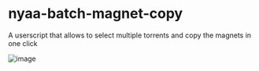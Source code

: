 # nyaa-batch-magnet-copy

A userscript that allows to select multiple torrents and copy the magnets in one click

![image](https://github.com/oplexz/nyaa-batch-magnet-copy/assets/12859907/6cca75b3-6041-4939-a2ab-25a5400a335c)
